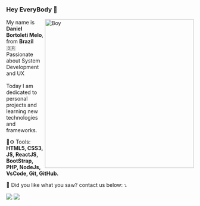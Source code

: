 ### Hey EveryBody 👋

<img src="https://opendoodles.s3-us-west-1.amazonaws.com/coffee.gif" min-width="400px" max-width="400px" width="400px" align="right" alt="Boy">

<p align="left"> 
  My name is <strong>Daniel Bortoleti Melo</strong>, from <strong>Brazil</strong> 🇧🇷<br>
  Passionate about System Development and UX<br><br>
  Today I am dedicated to personal projects and learning new technologies and frameworks.
</p>

<p align="left">
  💼⚙ Tools: <strong>HTML5, CSS3, JS, ReactJS, BootStrap, PHP, NodeJs, VsCode, Git, GitHub.</strong> 
</p>
<p align="left">
  💌 Did you like what you saw? contact us below: ⤵️
</p>
<p align="left">
  <a href="https://www.linkedin.com/in/daniel-bortoleti-melo-67b153150/" alt="Linkedin">
  <img src="https://img.shields.io/badge/-Linkedin-0e76a8?style=flat-square&logo=Linkedin&logoColor=white&link=https://www.linkedin.com/in/daniel-bortoleti-melo-67b153150/" /></a>
  <a href="https://api.whatsapp.com/send?phone=5511958661314" alt="WhatsApp">
  <img src="https://img.shields.io/badge/-WhatsApp-25d366?style=flat-square&labelColor=25d366&logo=whatsapp&logoColor=white&link=https://api.whatsapp.com/send?phone=5511958661314"/></a>
</p>  
